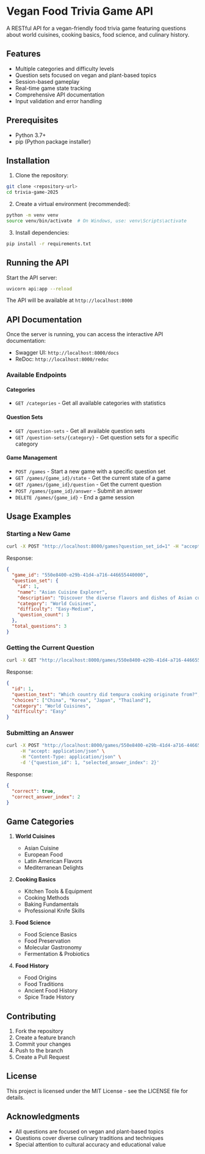 # Vegan Food Trivia Game API

A RESTful API for a vegan-friendly food trivia game featuring questions about world cuisines, cooking basics, food science, and culinary history.

## Features

- Multiple categories and difficulty levels
- Question sets focused on vegan and plant-based topics
- Session-based gameplay
- Real-time game state tracking
- Comprehensive API documentation
- Input validation and error handling

## Prerequisites

- Python 3.7+
- pip (Python package installer)

## Installation

1. Clone the repository:
```bash
git clone <repository-url>
cd trivia-game-2025
```

2. Create a virtual environment (recommended):
```bash
python -m venv venv
source venv/bin/activate  # On Windows, use: venv\Scripts\activate
```

3. Install dependencies:
```bash
pip install -r requirements.txt
```

## Running the API

Start the API server:
```bash
uvicorn api:app --reload
```

The API will be available at `http://localhost:8000`

## API Documentation

Once the server is running, you can access the interactive API documentation:
- Swagger UI: `http://localhost:8000/docs`
- ReDoc: `http://localhost:8000/redoc`

### Available Endpoints

#### Categories
- `GET /categories` - Get all available categories with statistics

#### Question Sets
- `GET /question-sets` - Get all available question sets
- `GET /question-sets/{category}` - Get question sets for a specific category

#### Game Management
- `POST /games` - Start a new game with a specific question set
- `GET /games/{game_id}/state` - Get the current state of a game
- `GET /games/{game_id}/question` - Get the current question
- `POST /games/{game_id}/answer` - Submit an answer
- `DELETE /games/{game_id}` - End a game session

## Usage Examples

### Starting a New Game

```bash
curl -X POST "http://localhost:8000/games?question_set_id=1" -H "accept: application/json"
```

Response:
```json
{
  "game_id": "550e8400-e29b-41d4-a716-446655440000",
  "question_set": {
    "id": 1,
    "name": "Asian Cuisine Explorer",
    "description": "Discover the diverse flavors and dishes of Asian cuisine!",
    "category": "World Cuisines",
    "difficulty": "Easy-Medium",
    "question_count": 3
  },
  "total_questions": 3
}
```

### Getting the Current Question

```bash
curl -X GET "http://localhost:8000/games/550e8400-e29b-41d4-a716-446655440000/question" -H "accept: application/json"
```

Response:
```json
{
  "id": 1,
  "question_text": "Which country did tempura cooking originate from?",
  "choices": ["China", "Korea", "Japan", "Thailand"],
  "category": "World Cuisines",
  "difficulty": "Easy"
}
```

### Submitting an Answer

```bash
curl -X POST "http://localhost:8000/games/550e8400-e29b-41d4-a716-446655440000/answer" \
     -H "accept: application/json" \
     -H "Content-Type: application/json" \
     -d '{"question_id": 1, "selected_answer_index": 2}'
```

Response:
```json
{
  "correct": true,
  "correct_answer_index": 2
}
```

## Game Categories

1. **World Cuisines**
   - Asian Cuisine
   - European Food
   - Latin American Flavors
   - Mediterranean Delights

2. **Cooking Basics**
   - Kitchen Tools & Equipment
   - Cooking Methods
   - Baking Fundamentals
   - Professional Knife Skills

3. **Food Science**
   - Food Science Basics
   - Food Preservation
   - Molecular Gastronomy
   - Fermentation & Probiotics

4. **Food History**
   - Food Origins
   - Food Traditions
   - Ancient Food History
   - Spice Trade History

## Contributing

1. Fork the repository
2. Create a feature branch
3. Commit your changes
4. Push to the branch
5. Create a Pull Request

## License

This project is licensed under the MIT License - see the LICENSE file for details.

## Acknowledgments

- All questions are focused on vegan and plant-based topics
- Questions cover diverse culinary traditions and techniques
- Special attention to cultural accuracy and educational value

